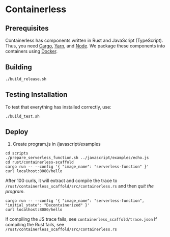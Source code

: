 # Containerless

## Prerequisites

Containerless has components written in Rust and JavaScript (TypeScript).
Thus, you need [Cargo], [Yarn], and [Node]. We package these components
into containers using [Docker].

## Building

```
./build_release.sh
```

## Testing Installation

To test that everything has installed correctly, use:

```
./build_test.sh
```

## Deploy

1. Create program.js in /javascript/examples

```
cd scripts
./prepare_serverless_function.sh ../javascript/examples/echo.js
cd rust/containerless-scaffold
cargo run -- --config '{ "image_name": "serverless-function" }'
curl localhost:8080/hello
```

After 100 curls, it will extract and compile the trace to
`/rust/containerless_scaffold/src/containerless.rs` and then *quit the
program*.

```
cargo run -- --config '{ "image_name": "serverless-function", "initial_state": "Decontainerized" }'
curl localhost:8080/hello
```

If compiling the JS trace fails, see `containerless_scaffold/trace.json` 
If compiling the Rust fails, see `/rust/containerless_scaffold/src/containerless.rs`

[Cargo]: https://rustup.rs/
[Yarn]: https://yarnpkg.com/
[Node]: https://nodejs.org/
[Docker]: https://www.docker.com/